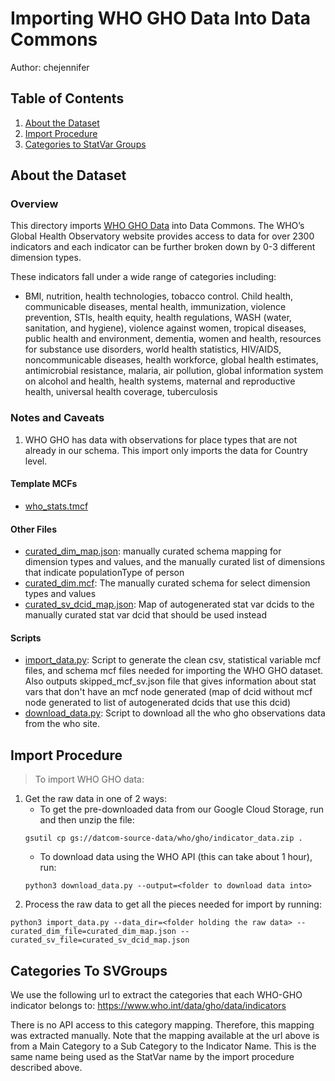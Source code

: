# Importing WHO GHO Data Into Data Commons

Author: chejennifer

## Table of Contents

1. [About the Dataset](#about-the-dataset)
1. [Import Procedure](#import-procedure)
1. [Categories to StatVar Groups](#categories-to-svgroups)

## About the Dataset

### Overview
This directory imports [WHO GHO Data](https://www.who.int/data/gho) into Data Commons. The WHO’s Global Health Observatory website provides access to data for over 2300 indicators and each indicator can be further broken down by 0-3 different dimension types.

These indicators fall under a wide range of categories including:
- BMI, nutrition, health technologies, tobacco control. Child health, communicable diseases, mental health, immunization, violence prevention, STIs, health equity, health regulations, WASH (water, sanitation, and hygiene), violence against women, tropical diseases, public health and environment, dementia, women and health, resources for substance use disorders, world health statistics, HIV/AIDS, noncommunicable diseases, health workforce, global health estimates, antimicrobial resistance, malaria, air pollution, global information system on alcohol and health, health systems, maternal and reproductive health, universal health coverage, tuberculosis

### Notes and Caveats
1. WHO GHO has data with observations for place types that are not already in our schema. This import only imports the data for Country level.

#### Template MCFs
- [who_stats.tmcf](who_stats.tmcf)

#### Other Files
- [curated_dim_map.json](curated_dim_map.json): manually curated schema mapping for dimension types and values, and the manually curated list of dimensions that indicate populationType of person
- [curated_dim.mcf](curated_dim.mcf): The manually curated schema for select dimension types and values
- [curated_sv_dcid_map.json](curated_sv_dcid_map.json): Map of autogenerated stat var dcids to the manually curated stat var dcid that should be used instead
#### Scripts
- [import_data.py](import_data.py): Script to generate the clean csv, statistical variable mcf files, and schema mcf files needed for importing the WHO GHO dataset. Also outputs skipped_mcf_sv.json file that gives information about stat vars that don't have an mcf node generated (map of dcid without mcf node generated to list of autogenerated dcids that use this dcid)
- [download_data.py](download_data.py): Script to download all the who gho observations data from the who site.
## Import Procedure

>To import WHO GHO data:
1. Get the raw data in one of 2 ways:
    - To get the pre-downloaded data from our Google Cloud Storage, run and then unzip the file:
     ```
     gsutil cp gs://datcom-source-data/who/gho/indicator_data.zip .
     ```
    - To download data using the WHO API (this can take about 1 hour), run:
     ```
     python3 download_data.py --output=<folder to download data into>
     ```
2. Process the raw data to get all the pieces needed for import by running:
```
python3 import_data.py --data_dir=<folder holding the raw data> --curated_dim_file=curated_dim_map.json --curated_sv_file=curated_sv_dcid_map.json
```

## Categories To SVGroups
We use the following url to extract the categories that each WHO-GHO indicator belongs to:
https://www.who.int/data/gho/data/indicators

There is no API access to this category mapping. Therefore, this mapping was extracted manually.
Note that the mapping available at the url above is from a Main Category to a Sub Category to the
Indicator Name. This is the same name being used as the StatVar name by the import procedure
described above. 

